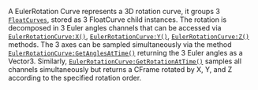 A EulerRotation Curve represents a 3D rotation curve, it groups 3
[`FloatCurves`](https://create.roblox.com/docs/reference/engine/classes/FloatCurve), stored as 3 FloatCurve child instances. The
rotation is decomposed in 3 Euler angles channels that can be accessed via
[`EulerRotationCurve:X()`](https://create.roblox.com/docs/reference/engine/classes/EulerRotationCurve#X), [`EulerRotationCurve:Y()`](https://create.roblox.com/docs/reference/engine/classes/EulerRotationCurve#Y),
[`EulerRotationCurve:Z()`](https://create.roblox.com/docs/reference/engine/classes/EulerRotationCurve#Z) methods. The 3 axes can be sampled
simultaneously via the method [`EulerRotationCurve:GetAnglesAtTime()`](https://create.roblox.com/docs/reference/engine/classes/EulerRotationCurve#GetAnglesAtTime)
returning the 3 Euler angles as a Vector3. Similarly,
[`EulerRotationCurve:GetRotationAtTime()`](https://create.roblox.com/docs/reference/engine/classes/EulerRotationCurve#GetRotationAtTime) samples all channels
simultaneously but returns a CFrame rotated by X, Y, and Z according to the
specified rotation order.